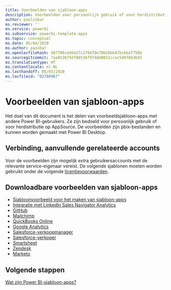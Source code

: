 ```yaml
---
title: Voorbeelden van sjabloon-apps
description: Voorbeelden voor persoonlijk gebruik of voor herdistributie als AppSource Power BI-app
author: paulinbar
ms.reviewer: ''
ms.service: powerbi
ms.subservice: powerbi-template-apps
ms.topic: conceptual
ms.date: 05/04/2020
ms.author: painbar
ms.openlocfilehash: d87f06ce9da57c278478e78b2bbb47bcbbaf758b
ms.sourcegitcommit: 7aa0136f93f88516f97ddd8031ccac5d07863b92
ms.translationtype: HT
ms.contentlocale: nl-NL
ms.lasthandoff: 05/05/2020
ms.locfileid: "82780967"
---
```

# <a name="template-apps-samples"></a>Voorbeelden van sjabloon-apps

Het doel van dit document is het delen van voorbeeldsjabloon-apps met andere Power BI-gebruikers. Ze zijn bedoeld voor persoonlijk gebruik of voor herdistributie op AppSource. De voorbeelden zijn pbix-bestanden en kunnen worden gemaakt met Power BI Desktop.

## <a name="connection-additional-related-accounts"></a>Verbinding, aanvullende gerelateerde accounts

Voor de voorbeelden zijn mogelijk extra gebruikersaccounts met de relevante service-eigenaar vereist.  De volgende sjablonen moeten worden gebruikt onder de volgende [licentievoorwaarden](https://templateapps.blob.core.windows.net/sampletemplateapps/Sample-Templates-for-app-on-appsource.pdf).

## <a name="downloadable-template-apps-samples"></a>Downloadbare voorbeelden van sjabloon-apps

* [Sjabloonvoorbeeld voor het maken van sjabloon-apps](https://templateapps.blob.core.windows.net/sampletemplateapps/TemplateforTemplateApps.zip)
* [Integratie met LinkedIn Sales Navigator Analytics](https://templateapps.blob.core.windows.net/sampletemplateapps/SalesNavigatorTemplate.pbix)
* [GitHub](https://templateapps.blob.core.windows.net/sampletemplateapps/GitHub.pbix)
* [Mailchimp](https://templateapps.blob.core.windows.net/sampletemplateapps/MailChimp.pbix)
* [QuickBooks Online](https://templateapps.blob.core.windows.net/sampletemplateapps/QuickBooksOnline.pbix)
* [Google Analytics](https://templateapps.blob.core.windows.net/sampletemplateapps/GoogleAnalytics.pbix)
* [Salesforce-verkoopmanager](https://templateapps.blob.core.windows.net/sampletemplateapps/SalesforceSalesManager.pbix)
* [Salesforce-verkoper](https://templateapps.blob.core.windows.net/sampletemplateapps/SalesforceSalesRep.pbix)
* [Smartsheet](https://templateapps.blob.core.windows.net/sampletemplateapps/Smartsheet.pbix)
* [Zendesk](https://templateapps.blob.core.windows.net/sampletemplateapps/Zendesk.pbix)
* [Marketo](https://templateapps.blob.core.windows.net/sampletemplateapps/Marketo.pbix)

## <a name="next-steps"></a>Volgende stappen

[Wat zijn Power BI-sjabloon-apps?](service-template-apps-overview.md)
